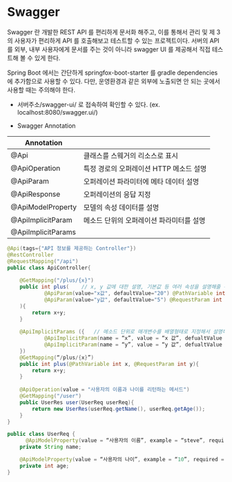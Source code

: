 # Swagger 
Swagger 란 개발한 REST API 를 편리하게 문서화 해주고, 이를 통해서 관리 및 제 3의 사용자가 편리하게 API 를 호출해보고 테스트할 수 있는 프로젝트이다. 서버의 API 를 외부, 내부 사용자에게 문서를 주는 것이 아니라 swagger UI 를 제공해서 직접 테스트해 볼 수 있게 한다. 

Spring Boot 에서는 간단하게 springfox-boot-starter 를 gradle dependencies 에 추가함으로 사용할 수 있다. 다만, 운영환경과 같은 외부에 노출되면 안 되는 곳에서 사용할 때는 주의해야 한다.

- 서버주소/swagger-ui/ 로 접속하여 확인할 수 있다. (ex. localhost:8080/swagger.ui/)


- Swagger Annotation 

| Annotation ||
| --- | --- |
|@Api|클래스를 스웨거의 리소스로 표시|
|@ApiOperation|특정 경로의 오퍼레이션 HTTP 메소드 설명|
|@ApiParam|오퍼레이션 파라미터에 메타 데이터 설명|
|@ApiResponse|오퍼레이션의 응답 지정|
|@ApiModelProperty|모델의 속성 데이터를 설명|
|@ApiImplicitParam|메소드 단위의 오퍼레이션 파라미터를 설명|
|@ApiImplicitParams||


```java
@Api(tags={"API 정보를 제공하는 Controller"})
@RestController
@RequestMapping("/api")
public class ApiController{
  
    @GetMapping("/plus/{x}")
    public int plus(    // x, y 값에 대한 설명, 기본값 등 여러 속성을 설명해줄 수 있음
            @ApiParam(value="x값", defaultValue="20") @PathVariable int x,
            @ApiParam(value="y값", defaultValue="5") @RequestParam int y
    ){
        return x+y;
    }
  
    @ApiImplicitParams ({   // 메소드 단위로 매개변수를 배열형태로 지정해서 설명해줄 수 있음
            @ApiImplicitParam(name = “x”, value = “x 값”, defualtValue = 20), 
            @ApiImplicitParam(name = “y”, value = “y 값”, defualtValue = 5)
    })
    @GetMapping(“/plus/{x}”)
    public int plus(@PathVariable int x, @RequestParam int y){
        return x+y;
    }
    
    @ApiOperation(value = "사용자의 이름과 나이를 리턴하는 메서드")
    @GetMapping("/user")
    public UserRes user(UserReq userReq){
        return new UserRes(userReq.getName(), userReq.getAge());
    }
}

public class UserReq {
	  @ApiModelProperty(value = “사용자의 이름”, example = “steve”, required = true)
    private String name;

    @ApiModelProperty(value = “사용자의 나이”, example = “10”, required = true)
    private int age;
}
```
